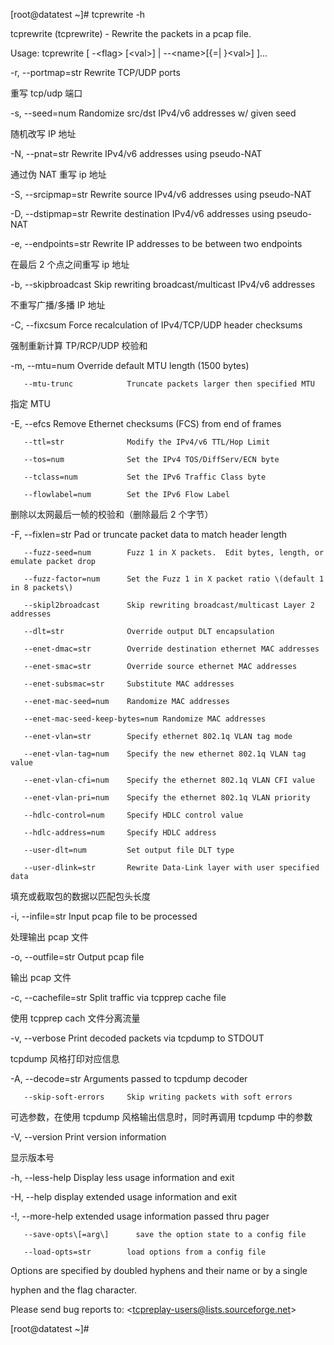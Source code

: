 \[root@datatest ~\]\# tcprewrite -h

tcprewrite \(tcprewrite\) - Rewrite the packets in a pcap file.

Usage:  tcprewrite \[ -&lt;flag&gt; \[&lt;val&gt;\] \| --&lt;name&gt;\[{=\| }&lt;val&gt;\] \]...



   -r, --portmap=str          Rewrite TCP/UDP ports

重写 tcp/udp 端口





   -s, --seed=num             Randomize src/dst IPv4/v6 addresses w/ given seed

随机改写 IP 地址





   -N, --pnat=str             Rewrite IPv4/v6 addresses using pseudo-NAT

通过伪 NAT 重写 ip 地址





   -S, --srcipmap=str         Rewrite source IPv4/v6 addresses using pseudo-NAT







   -D, --dstipmap=str         Rewrite destination IPv4/v6 addresses using pseudo-NAT

   -e, --endpoints=str        Rewrite IP addresses to be between two endpoints



在最后 2 个点之间重写 ip 地址





   -b, --skipbroadcast        Skip rewriting broadcast/multicast IPv4/v6 addresses

不重写广播/多播 IP 地址





   -C, --fixcsum              Force recalculation of IPv4/TCP/UDP header checksums

强制重新计算 TP/RCP/UDP 校验和







   -m, --mtu=num              Override default MTU length \(1500 bytes\)

       --mtu-trunc            Truncate packets larger then specified MTU

指定 MTU







   -E, --efcs                 Remove Ethernet checksums \(FCS\) from end of frames

       --ttl=str              Modify the IPv4/v6 TTL/Hop Limit

       --tos=num              Set the IPv4 TOS/DiffServ/ECN byte

       --tclass=num           Set the IPv6 Traffic Class byte

       --flowlabel=num        Set the IPv6 Flow Label

删除以太网最后一帧的校验和（删除最后 2 个字节）









   -F, --fixlen=str           Pad or truncate packet data to match header length

       --fuzz-seed=num        Fuzz 1 in X packets.  Edit bytes, length, or emulate packet drop

       --fuzz-factor=num      Set the Fuzz 1 in X packet ratio \(default 1 in 8 packets\)

       --skipl2broadcast      Skip rewriting broadcast/multicast Layer 2 addresses

       --dlt=str              Override output DLT encapsulation

       --enet-dmac=str        Override destination ethernet MAC addresses

       --enet-smac=str        Override source ethernet MAC addresses

       --enet-subsmac=str     Substitute MAC addresses

       --enet-mac-seed=num    Randomize MAC addresses

       --enet-mac-seed-keep-bytes=num Randomize MAC addresses

       --enet-vlan=str        Specify ethernet 802.1q VLAN tag mode

       --enet-vlan-tag=num    Specify the new ethernet 802.1q VLAN tag value

       --enet-vlan-cfi=num    Specify the ethernet 802.1q VLAN CFI value

       --enet-vlan-pri=num    Specify the ethernet 802.1q VLAN priority

       --hdlc-control=num     Specify HDLC control value

       --hdlc-address=num     Specify HDLC address

       --user-dlt=num         Set output file DLT type

       --user-dlink=str       Rewrite Data-Link layer with user specified data



填充或截取包的数据以匹配包头长度







   -i, --infile=str           Input pcap file to be processed

处理输出 pcap 文件







   -o, --outfile=str          Output pcap file

输出 pcap 文件







   -c, --cachefile=str        Split traffic via tcpprep cache file

使用 tcpprep cach 文件分离流量











   -v, --verbose              Print decoded packets via tcpdump to STDOUT

tcpdump 风格打印对应信息









   -A, --decode=str           Arguments passed to tcpdump decoder

       --skip-soft-errors     Skip writing packets with soft errors

可选参数，在使用 tcpdump 风格输出信息时，同时再调用 tcpdump 中的参数











   -V, --version              Print version information

显示版本号











   -h, --less-help            Display less usage information and exit

   -H, --help                 display extended usage information and exit

   -!, --more-help            extended usage information passed thru pager

       --save-opts\[=arg\]      save the option state to a config file

       --load-opts=str        load options from a config file



Options are specified by doubled hyphens and their name or by a single

hyphen and the flag character.



Please send bug reports to:  &lt;tcpreplay-users@lists.sourceforge.net&gt;

\[root@datatest ~\]\#

